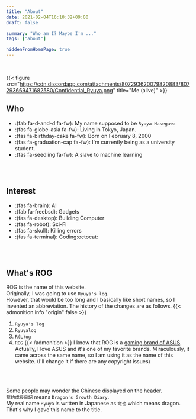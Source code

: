 ```yaml
---
title: "About"
date: 2021-02-04T16:10:32+09:00
draft: false

summary: "Who am I? Maybe I'm ..."
tags: ["about"]

hiddenFromHomePage: true
---
```



<br>  

{{< figure src="https://cdn.discordapp.com/attachments/807293620079820883/807293669471682580/Confidential_Ryuya.png" title="Me (alive)" >}}


## Who
- :(fab fa-d-and-d fa-fw): My name supposed to be `Ryuya Hasegawa`
- :(fas fa-globe-asia fa-fw): Living in Tokyo, Japan.
- :(fas fa-birthday-cake fa-fw): Born on February 8, 2000
- :(fas fa-graduation-cap fa-fw): I'm currently being as a university student.
- :(fas fa-seedling fa-fw): A slave to machine learning

<br>
<br>


## Interest

* :(fas fa-brain): AI
* :(fab fa-freebsd): Gadgets
* :(fas fa-desktop): Building Computer
* :(fas fa-robot): Sci-Fi
* :(fas fa-skull): Killing errors
* :(fas fa-terminal): Coding:octocat:

<br>
<br>

## What's ROG  
ROG is the name of this website.    
Originally, I was going to use `Ryuya's log`.  
However, that would be too long and I basically like short names, so I invented an abbreviation.
The history of the changes are as follows.
{{< admonition info "origin" false >}}
1. `Ryuya's log`
2. `Ryuyalog`
3. `R(L)og`
4. `ROG`
{{< /admonition >}}
I know that ROG is a [gaming brand of ASUS](https://rog.asus.com/). Actually, I love ASUS and it's one of my favorite brands. Miraculously, it came across the same name, so I am using it as the name of this website. (I'll change it if there are any copyright issues)
<br>
<br>

Some people may wonder the Chinese displayed on the header.  
`龍的成長日記` means `Dragon's Growth Diary`.  
My real name `Ryuya` is written in Japanese as `竜也` which means dragon.  
That's why I gave this name to the title.

<br>
<br>
